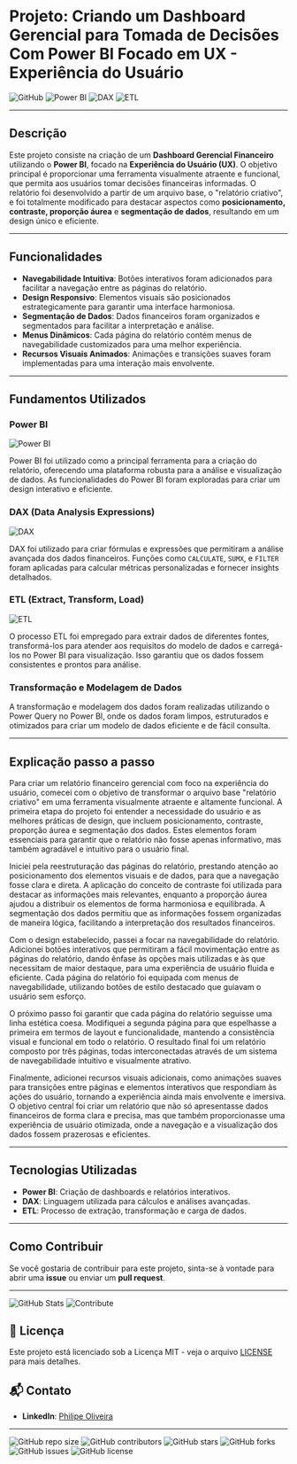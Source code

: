 # Projeto: Criando um Dashboard Gerencial para Tomada de Decisões Com Power BI Focado em UX - Experiência do Usuário

![GitHub](https://img.shields.io/badge/GitHub-Repository-blue?style=for-the-badge) ![Power BI](https://img.shields.io/badge/Power%20BI-Dashboard-yellow?style=for-the-badge) ![DAX](https://img.shields.io/badge/DAX-Functions-brightgreen?style=for-the-badge) ![ETL](https://img.shields.io/badge/ETL-Process-orange?style=for-the-badge) 

---

## Descrição

Este projeto consiste na criação de um **Dashboard Gerencial Financeiro** utilizando o **Power BI**, focado na **Experiência do Usuário (UX)**. O objetivo principal é proporcionar uma ferramenta visualmente atraente e funcional, que permita aos usuários tomar decisões financeiras informadas. O relatório foi desenvolvido a partir de um arquivo base, o "relatório criativo", e foi totalmente modificado para destacar aspectos como **posicionamento, contraste, proporção áurea** e **segmentação de dados**, resultando em um design único e eficiente.

---

## Funcionalidades

- **Navegabilidade Intuitiva**: Botões interativos foram adicionados para facilitar a navegação entre as páginas do relatório.
- **Design Responsivo**: Elementos visuais são posicionados estrategicamente para garantir uma interface harmoniosa.
- **Segmentação de Dados**: Dados financeiros foram organizados e segmentados para facilitar a interpretação e análise.
- **Menus Dinâmicos**: Cada página do relatório contém menus de navegabilidade customizados para uma melhor experiência.
- **Recursos Visuais Animados**: Animações e transições suaves foram implementadas para uma interação mais envolvente.

---

## Fundamentos Utilizados

### Power BI

![Power BI](https://img.shields.io/badge/Power%20BI-Dashboard-yellow?style=for-the-badge)

Power BI foi utilizado como a principal ferramenta para a criação do relatório, oferecendo uma plataforma robusta para a análise e visualização de dados. As funcionalidades do Power BI foram exploradas para criar um design interativo e eficiente.

### DAX (Data Analysis Expressions)

![DAX](https://img.shields.io/badge/DAX-Functions-brightgreen?style=for-the-badge)

DAX foi utilizado para criar fórmulas e expressões que permitiram a análise avançada dos dados financeiros. Funções como `CALCULATE`, `SUMX`, e `FILTER` foram aplicadas para calcular métricas personalizadas e fornecer insights detalhados.

### ETL (Extract, Transform, Load)

![ETL](https://img.shields.io/badge/ETL-Process-orange?style=for-the-badge)

O processo ETL foi empregado para extrair dados de diferentes fontes, transformá-los para atender aos requisitos do modelo de dados e carregá-los no Power BI para visualização. Isso garantiu que os dados fossem consistentes e prontos para análise.

### Transformação e Modelagem de Dados

A transformação e modelagem dos dados foram realizadas utilizando o Power Query no Power BI, onde os dados foram limpos, estruturados e otimizados para criar um modelo de dados eficiente e de fácil consulta.

---

## Explicação passo a passo

Para criar um relatório financeiro gerencial com foco na experiência do usuário, comecei com o objetivo de transformar o arquivo base "relatório criativo" em uma ferramenta visualmente atraente e altamente funcional. A primeira etapa do projeto foi entender a necessidade do usuário e as melhores práticas de design, que incluem posicionamento, contraste, proporção áurea e segmentação dos dados. Estes elementos foram essenciais para garantir que o relatório não fosse apenas informativo, mas também agradável e intuitivo para o usuário final.

Iniciei pela reestruturação das páginas do relatório, prestando atenção ao posicionamento dos elementos visuais e de dados, para que a navegação fosse clara e direta. A aplicação do conceito de contraste foi utilizada para destacar as informações mais relevantes, enquanto a proporção áurea ajudou a distribuir os elementos de forma harmoniosa e equilibrada. A segmentação dos dados permitiu que as informações fossem organizadas de maneira lógica, facilitando a interpretação dos resultados financeiros.

Com o design estabelecido, passei a focar na navegabilidade do relatório. Adicionei botões interativos que permitiram a fácil movimentação entre as páginas do relatório, dando ênfase às opções mais utilizadas e às que necessitam de maior destaque, para uma experiência de usuário fluida e eficiente. Cada página do relatório foi equipada com menus de navegabilidade, utilizando botões de estilo destacado que guiavam o usuário sem esforço.

O próximo passo foi garantir que cada página do relatório seguisse uma linha estética coesa. Modifiquei a segunda página para que espelhasse a primeira em termos de layout e funcionalidade, mantendo a consistência visual e funcional em todo o relatório. O resultado final foi um relatório composto por três páginas, todas interconectadas através de um sistema de navegabilidade intuitivo e visualmente atrativo.

Finalmente, adicionei recursos visuais adicionais, como animações suaves para transições entre páginas e elementos interativos que respondiam às ações do usuário, tornando a experiência ainda mais envolvente e imersiva. O objetivo central foi criar um relatório que não só apresentasse dados financeiros de forma clara e precisa, mas que também proporcionasse uma experiência de usuário otimizada, onde a navegação e a visualização dos dados fossem prazerosas e eficientes.

---

## Tecnologias Utilizadas

- **Power BI**: Criação de dashboards e relatórios interativos.
- **DAX**: Linguagem utilizada para cálculos e análises avançadas.
- **ETL**: Processo de extração, transformação e carga de dados.


---

## Como Contribuir

Se você gostaria de contribuir para este projeto, sinta-se à vontade para abrir uma **issue** ou enviar um **pull request**.

---

![GitHub Stats](https://img.shields.io/badge/GitHub-Statistics-brightgreen?style=for-the-badge) ![Contribute](https://img.shields.io/badge/Contribute-Open%20Issues-blue?style=for-the-badge) 

## 📜 Licença

Este projeto está licenciado sob a Licença MIT - veja o arquivo [LICENSE](LICENSE) para mais detalhes.

## 📬 Contato


- **LinkedIn**: [Philipe Oliveira](https://www.linkedin.com/in/philipe-oliveira-b0052a21)

---

![GitHub repo size](https://img.shields.io/github/repo-size/PhilipeOliveiraS/Data-Analytics-com-Power-BI)
![GitHub contributors](https://img.shields.io/github/contributors/PhilipeOliveiraS/Data-Analytics-com-Power-BI)
![GitHub stars](https://img.shields.io/github/stars/PhilipeOliveiraS/Data-Analytics-com-Power-BI?style=social)
![GitHub forks](https://img.shields.io/github/forks/PhilipeOliveiraS/Data-Analytics-com-Power-BI?style=social)
![GitHub issues](https://img.shields.io/github/issues/PhilipeOliveiraS/Data-Analytics-com-Power-BI)
![GitHub license](https://img.shields.io/github/license/PhilipeOliveiraS/Data-Analytics-com-Power-BI)